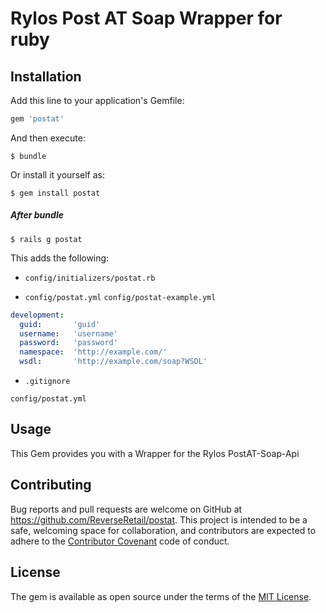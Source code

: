 # Rylos Post AT Soap Wrapper for ruby

## Installation

Add this line to your application's Gemfile:

```ruby
gem 'postat'
```

And then execute:
```shell
$ bundle
```
Or install it yourself as:
```shell
$ gem install postat
```

##### After bundle
```shell
$ rails g postat
```
This adds the following:
* `config/initializers/postat.rb`

* `config/postat.yml`
  `config/postat-example.yml`
```yml
development:
  guid:       'guid'
  username:   'username'
  password:   'password'
  namespace:  'http://example.com/'
  wsdl:       'http://example.com/soap?WSDL'
```

* `.gitignore`
```
config/postat.yml
```

## Usage
This Gem provides you with a Wrapper for the Rylos PostAT-Soap-Api


## Contributing

Bug reports and pull requests are welcome on GitHub at https://github.com/ReverseRetail/postat. This project is intended to be a safe, welcoming space for collaboration, and contributors are expected to adhere to the [Contributor Covenant](http://contributor-covenant.org) code of conduct.


## License

The gem is available as open source under the terms of the [MIT License](http://opensource.org/licenses/MIT).
